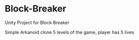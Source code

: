 # Block-Breaker
Unity Project for Block Breaker

Simple Arkanoid clone
5 levels of the game, player has 5 lives
